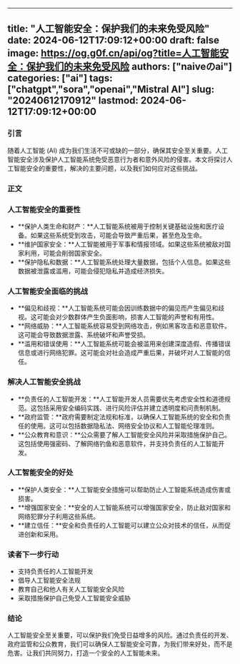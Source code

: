
---
title: "人工智能安全：保护我们的未来免受风险"
date: 2024-06-12T17:09:12+00:00
draft: false
image: https://og.g0f.cn/api/og?title=人工智能安全：保护我们的未来免受风险
authors: ["naiveのai"]
categories: ["ai"]
tags: ["chatgpt","sora","openai","Mistral AI"]
slug: "20240612170912"
lastmod: 2024-06-12T17:09:12+00:00
---
### 引言

随着人工智能 (AI) 成为我们生活不可或缺的一部分，确保其安全至关重要。人工智能安全涉及保护人工智能系统免受恶意行为者和意外风险的侵害。本文将探讨人工智能安全的重要性，解决的主要问题，以及我们如何应对这些挑战。

### 正文

### 人工智能安全的重要性

* **保护人类生命和财产：**人工智能系统被用于控制关键基础设施和医疗设备。如果这些系统受到攻击，可能会导致严重后果，甚至危及生命。
* **维护国家安全：**人工智能被用于军事和情报领域。如果这些系统被敌对国家利用，可能会削弱国家安全。
* **保护隐私和数据：**人工智能系统处理大量数据，包括个人信息。如果这些数据被泄露或滥用，可能会侵犯隐私并造成经济损失。

### 人工智能安全面临的挑战

* **偏见和歧视：**人工智能系统可能会因训练数据中的偏见而产生偏见和歧视。这可能会对少数群体产生负面影响，损害人工智能的声誉和有用性。
* **网络威胁：**人工智能系统容易受到网络攻击，例如黑客攻击和恶意软件。这可能会导致数据泄露、系统破坏和声誉受损。
* **滥用和错误使用：**人工智能系统可能会被滥用来创建深度造假、传播错误信息或进行网络犯罪。这可能会对社会造成严重后果，并破坏对人工智能的信任。

### 解决人工智能安全挑战

* **负责任的人工智能开发：**人工智能开发人员需要优先考虑安全性和道德规范。这包括采用安全编码实践、进行风险评估并建立透明度和问责制机制。
* **政府监管：**政府需要制定法规和标准，以确保人工智能系统的安全和负责任的使用。这可以包括数据隐私法、网络安全协议和人工智能伦理准则。
* **公众教育和意识：**公众需要了解人工智能安全风险并采取措施保护自己。这包括使用强密码、了解网络钓鱼和恶意软件，并支持负责任的人工智能开发。

### 人工智能安全的好处

* **保护人类安全：**人工智能安全措施可以帮助防止人工智能系统造成伤害或损害。
* **增强国家安全：**安全的人工智能系统可以增强国家安全，防止敌对国家和网络犯罪分子利用这些系统。
* **建立信任：**安全和负责任的人工智能可以建立公众对技术的信任，从而促进创新和采用。

### 读者下一步行动

* 支持负责任的人工智能开发
* 倡导人工智能安全法规
* 教育自己和他人有关人工智能安全风险
* 采取措施保护自己免受人工智能安全威胁

### 结论

人工智能安全至关重要，可以保护我们免受日益增多的风险。通过负责任的开发、政府监管和公众教育，我们可以确保人工智能安全可靠，为我们带来好处，而不是危害。让我们共同努力，打造一个安全的人工智能未来。